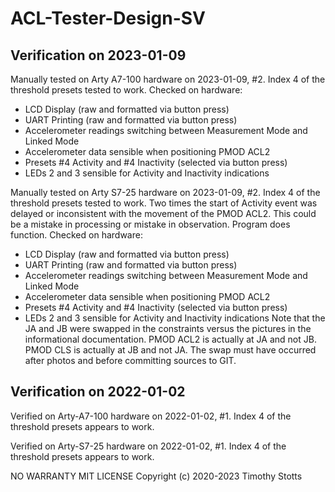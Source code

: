 # ACL-Tester-Design-SV

## Verification on 2023-01-09

Manually tested on Arty A7-100 hardware on 2023-01-09, #2.
Index 4 of the threshold presets tested to work.
Checked on hardware:
- LCD Display (raw and formatted via button press)
- UART Printing (raw and formatted via button press)
- Accelerometer readings switching between Measurement Mode and Linked Mode
- Accelerometer data sensible when positioning PMOD ACL2
- Presets #4 Activity and #4 Inactivity (selected via button press)
- LEDs 2 and 3 sensible for Activity and Inactivity indications

Manually tested on Arty S7-25 hardware on 2023-01-09, #2.
Index 4 of the threshold presets tested to work.
Two times the start of Activity event was delayed or inconsistent with the
movement of the PMOD ACL2. This could be a mistake in processing or mistake in
observation. Program does function.
Checked on hardware:
- LCD Display (raw and formatted via button press)
- UART Printing (raw and formatted via button press)
- Accelerometer readings switching between Measurement Mode and Linked Mode
- Accelerometer data sensible when positioning PMOD ACL2
- Presets #4 Activity and #4 Inactivity (selected via button press)
- LEDs 2 and 3 sensible for Activity and Inactivity indications
Note that the JA and JB were swapped in the constraints versus the pictures in
the informational documentation. PMOD ACL2 is actually at JA and not JB. PMOD
CLS is actually at JB and not JA. The swap must have occurred after photos and
before committing sources to GIT.

## Verification on 2022-01-02

Verified on Arty-A7-100 hardware on 2022-01-02, #1.
Index 4 of the threshold presets appears to work.

Verified on Arty-S7-25 hardware on 2022-01-02, #1.
Index 4 of the threshold presets appears to work.

NO WARRANTY
MIT LICENSE
Copyright (c) 2020-2023 Timothy Stotts
